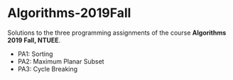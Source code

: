 # Algorithms-2019Fall
Solutions to the three programming assignments of the course **Algorithms 2019 Fall, NTUEE**.

* PA1: Sorting
* PA2: Maximum Planar Subset
* PA3: Cycle Breaking
